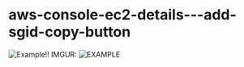 # aws-console-ec2-details---add-sgid-copy-button

![Example!!](http://i.imgur.com/vQhG5YP.png)
IMGUR: ![EXAMPLE](url)

